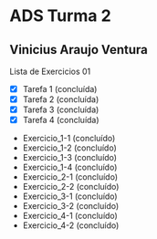 # ADS Turma 2
## Vinicius Araujo Ventura

Lista de Exercicios 01

- [x] Tarefa 1 (concluída)
- [x] Tarefa 2 (concluída)
- [x] Tarefa 3 (concluída)
- [x] Tarefa 4 (concluída)

- Exercicio_1-1 (concluído)
- Exercicio_1-2 (concluído)
- Exercicio_1-3 (concluído)
- Exercicio_1-4 (concluído)
- Exercicio_2-1 (concluído)
- Exercicio_2-2 (concluído)
- Exercicio_3-1 (concluído) 
- Exercicio_3-2 (concluído)
- Exercicio_4-1 (concluído)
- Exercicio_4-2 (concluído)


